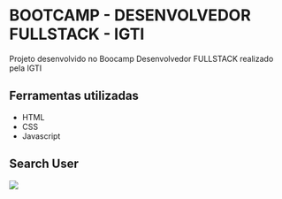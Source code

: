 # BOOTCAMP - DESENVOLVEDOR FULLSTACK - IGTI 
Projeto desenvolvido no Boocamp Desenvolvedor FULLSTACK realizado pela IGTI

## Ferramentas utilizadas 

- HTML
- CSS
- Javascript


## Search User
![](https://i.imgur.com/8Y4tM58.gif)


